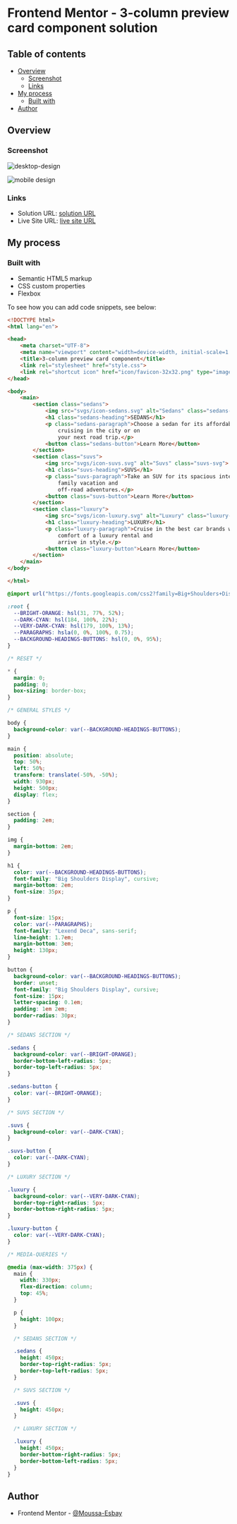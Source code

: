 ﻿# Frontend Mentor - 3-column preview card component solution

## Table of contents

- [Overview](#overview)
  - [Screenshot](#screenshot)
  - [Links](#links)
- [My process](#my-process)
  - [Built with](#built-with)
- [Author](#author)

## Overview

### Screenshot

![desktop-design](https://github.com/Moussa-Esbay/Frontendmentor-Challenges/assets/137887050/74bfad0d-b1d8-4541-9c47-b81fbeaa82e2)

![mobile design](https://github.com/Moussa-Esbay/Frontendmentor-Challenges/assets/137887050/3e156bd6-109d-4015-b197-39f0ce46b379)

### Links

- Solution URL: [solution URL](https://github.com/Moussa-Esbay/Frontendmentor-Challenges/tree/main/7th%20-%203-column%20preview%20card%20component)
- Live Site URL: [live site URL](https://65149ad15d02d6072ba166b5--starlit-begonia-b64e95.netlify.app/)

## My process

### Built with

- Semantic HTML5 markup
- CSS custom properties
- Flexbox


To see how you can add code snippets, see below:

```html
<!DOCTYPE html>
<html lang="en">

<head>
    <meta charset="UTF-8">
    <meta name="viewport" content="width=device-width, initial-scale=1.0">
    <title>3-column preview card component</title>
    <link rel="stylesheet" href="style.css">
    <link rel="shortcut icon" href="icon/favicon-32x32.png" type="image/x-icon">
</head>

<body>
    <main>
        <section class="sedans">
            <img src="svgs/icon-sedans.svg" alt="Sedans" class="sedans-svg">
            <h1 class="sedans-heading">SEDANS</h1>
            <p class="sedans-paragraph">Choose a sedan for its affordability and excellent fuel economy. Ideal for
                cruising in the city or on
                your next road trip.</p>
            <button class="sedans-button">Learn More</button>
        </section>
        <section class="suvs">
            <img src="svgs/icon-suvs.svg" alt="Suvs" class="suvs-svg">
            <h1 class="suvs-heading">SUVS</h1>
            <p class="suvs-paragraph">Take an SUV for its spacious interior, power, and versality.Perfect for you next
                family vacation and
                off-road adventures.</p>
            <button class="suvs-button">Learn More</button>
        </section>
        <section class="luxury">
            <img src="svgs/icon-luxury.svg" alt="Luxury" class="luxury-svg">
            <h1 class="luxury-heading">LUXURY</h1>
            <p class="luxury-paragraph">Cruise in the best car brands without the bloated prices.Enjoy the enhaced
                comfort of a luxury rental and
                arrive in style.</p>
            <button class="luxury-button">Learn More</button>
        </section>
    </main>
</body>

</html>
```
```css
@import url("https://fonts.googleapis.com/css2?family=Big+Shoulders+Display:wght@700&family=Lexend+Deca&display=swap");

:root {
  --BRIGHT-ORANGE: hsl(31, 77%, 52%);
  --DARK-CYAN: hsl(184, 100%, 22%);
  --VERY-DARK-CYAN: hsl(179, 100%, 13%);
  --PARAGRAPHS: hsla(0, 0%, 100%, 0.75);
  --BACKGROUND-HEADINGS-BUTTONS: hsl(0, 0%, 95%);
}

/* RESET */

* {
  margin: 0;
  padding: 0;
  box-sizing: border-box;
}

/* GENERAL STYLES */

body {
  background-color: var(--BACKGROUND-HEADINGS-BUTTONS);
}

main {
  position: absolute;
  top: 50%;
  left: 50%;
  transform: translate(-50%, -50%);
  width: 930px;
  height: 500px;
  display: flex;
}

section {
  padding: 2em;
}

img {
  margin-bottom: 2em;
}

h1 {
  color: var(--BACKGROUND-HEADINGS-BUTTONS);
  font-family: "Big Shoulders Display", cursive;
  margin-bottom: 2em;
  font-size: 35px;
}

p {
  font-size: 15px;
  color: var(--PARAGRAPHS);
  font-family: "Lexend Deca", sans-serif;
  line-height: 1.7em;
  margin-bottom: 3em;
  height: 130px;
}

button {
  background-color: var(--BACKGROUND-HEADINGS-BUTTONS);
  border: unset;
  font-family: "Big Shoulders Display", cursive;
  font-size: 15px;
  letter-spacing: 0.1em;
  padding: 1em 2em;
  border-radius: 30px;
}

/* SEDANS SECTION */

.sedans {
  background-color: var(--BRIGHT-ORANGE);
  border-bottom-left-radius: 5px;
  border-top-left-radius: 5px;
}

.sedans-button {
  color: var(--BRIGHT-ORANGE);
}

/* SUVS SECTION */

.suvs {
  background-color: var(--DARK-CYAN);
}

.suvs-button {
  color: var(--DARK-CYAN);
}

/* LUXURY SECTION */

.luxury {
  background-color: var(--VERY-DARK-CYAN);
  border-top-right-radius: 5px;
  border-bottom-right-radius: 5px;
}

.luxury-button {
  color: var(--VERY-DARK-CYAN);
}

/* MEDIA-QUERIES */

@media (max-width: 375px) {
  main {
    width: 330px;
    flex-direction: column;
    top: 45%;
  }

  p {
    height: 100px;
  }

  /* SEDANS SECTION */

  .sedans {
    height: 450px;
    border-top-right-radius: 5px;
    border-top-left-radius: 5px;
  }

  /* SUVS SECTION */

  .suvs {
    height: 450px;
  }

  /* LUXURY SECTION */

  .luxury {
    height: 450px;
    border-bottom-right-radius: 5px;
    border-bottom-left-radius: 5px;
  }
}

```

## Author

- Frontend Mentor - [@Moussa-Esbay](https://www.frontendmentor.io/profile/Moussa-Esbay)

